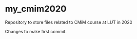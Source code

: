 # my_cmim2020
Repository to store files related to CMiM course at LUT in 2020

Changes to make first commit.
